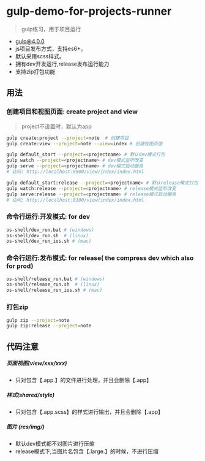 # gulp-demo-for-projects-runner
>gulp练习，用于项目运行
- gulp@4.0.0
- js项目发布方式，支持es6+。
- 默认采用scss样式。
- 拥有dev开发运行,release发布运行能力
- 支持zip打包功能

## 用法
### 创建项目和视图页面: create project and view
>project不设置时，默认为app
```bash
gulp create:project --project=note  # 创建项目
gulp create:view --project=note --view=index # 创建视图页面

gulp default_start --project=<projectname> # 默认dev模式打包
gulp watch --project=<projectname> # dev模式监听改变
gulp serve --project=<projectname> # dev模式启动服务
# 访问: http://localhost:8000/view/index/index.html

gulp default_start:release --project=<projectname> # 默认release模式打包
gulp watch:release --project=<projectname> # release模式监听改变
gulp serve:release --project=<projectname> # release模式启动服务
# 访问: http://localhost:8100/view/index/index.html

```



### 命令行运行:开发模式: for dev

```bash
os-shell/dev_run.bat # (windows)
os-shell/dev_run.sh  # (linux)
os-shell/dev_run_ios.sh # (mac)
```

### 命令行运行:发布模式: for release( the compress dev which also for prod)

```bash
os-shell/release_run.bat # (windows)
os-shell/release_run.sh  # (linux)
os-shell/release_run_ios.sh # (mac)
```

### 打包zip
```bash
gulp zip --project=note
gulp zip:release --project=note
```

## 代码注意
##### 页面视图(view/xxx/xxx)
- 只对包含【.app.】的文件进行处理，并且会删除【.app】

##### 样式(shared/style)
- 只对包含【.app.scss】的样式进行输出，并且会删除【.app】

##### 图片 (res/img/)
- 默认dev模式都不对图片进行压缩
- release模式下,当图片名包含【.large.】的时候，不进行压缩
